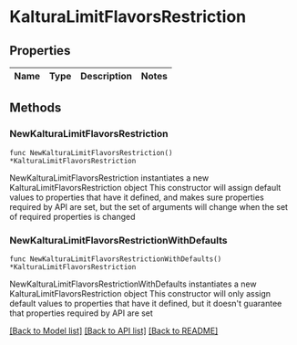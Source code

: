 # KalturaLimitFlavorsRestriction

## Properties

Name | Type | Description | Notes
------------ | ------------- | ------------- | -------------

## Methods

### NewKalturaLimitFlavorsRestriction

`func NewKalturaLimitFlavorsRestriction() *KalturaLimitFlavorsRestriction`

NewKalturaLimitFlavorsRestriction instantiates a new KalturaLimitFlavorsRestriction object
This constructor will assign default values to properties that have it defined,
and makes sure properties required by API are set, but the set of arguments
will change when the set of required properties is changed

### NewKalturaLimitFlavorsRestrictionWithDefaults

`func NewKalturaLimitFlavorsRestrictionWithDefaults() *KalturaLimitFlavorsRestriction`

NewKalturaLimitFlavorsRestrictionWithDefaults instantiates a new KalturaLimitFlavorsRestriction object
This constructor will only assign default values to properties that have it defined,
but it doesn't guarantee that properties required by API are set


[[Back to Model list]](../README.md#documentation-for-models) [[Back to API list]](../README.md#documentation-for-api-endpoints) [[Back to README]](../README.md)


